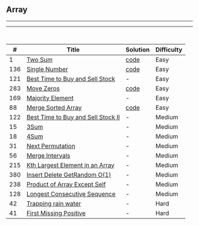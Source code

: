 ## Array
-----
-----

<br/>

| # | Title | Solution | Difficulty |
|---| ----- | -------- | ---------- |
| 1 | [Two Sum](https://leetcode.com/problems/two-sum/)| [code](0001-two-sum.py)| Easy
| 136 | [Single Number](https://leetcode.com/problems/single-number/)| [code](0136-single-number.py) | Easy
| 121 | [Best Time to Buy and Sell Stock](https://leetcode.com/problems/best-time-to-buy-and-sell-stock/) | - | Easy
| 283 | [Move Zeros](https://leetcode.com/problems/move-zeroes/) | [code](283-move-zeros.py) | Easy 
| 169 | [Majority Element](https://leetcode.com/problems/majority-element/) | - | Easy
| 88 | [Merge Sorted Array](https://leetcode.com/problems/merge-sorted-array/) | [code](88-merge-sorted-array.py) | Easy
| 122 | [Best Time to Buy and Sell Stock II](https://leetcode.com/problems/best-time-to-buy-and-sell-stock-ii/) | - | Medium
| 15 | [3Sum](https://leetcode.com/problems/3sum/) | - | Medium
| 18 | [4Sum](https://leetcode.com/problems/4sum/) | - | Medium
| 31 | [Next Permutation](https://leetcode.com/problems/next-permutation/) | -  | Medium
| 56 | [Merge Intervals](https://leetcode.com/problems/merge-intervals/) | - | Medium
| 215 | [Kth Largest Element in an Array](https://leetcode.com/problems/kth-largest-element-in-an-array/) | - | Medium
| 380 | [Insert Delete GetRandom O(1)](https://leetcode.com/problems/insert-delete-getrandom-o1/)| - | Medium
| 238 | [Product of Array Except Self](https://leetcode.com/problems/product-of-array-except-self/)  | - | Medium
| 128 | [Longest Consecutive Sequence](https://leetcode.com/problems/longest-consecutive-sequence/)  | - | Medium
| 42 | [Trapping rain water](https://leetcode.com/problems/trapping-rain-water/)  | - | Hard
| 41 | [First Missing Positive](https://leetcode.com/problems/first-missing-positive/)  | - | Hard
